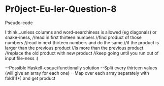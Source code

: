 # Pr0ject-Eu-ler-Question-8
Pseudo-code

I think...unless columns and word-searchiness is allowed (eg diagonals) or snake-iness,
//read in first thirteen numbers
//find product of those numbers
//read in next thirteen numbers and do the same
//if the product is larger than the previous product
//is more than the previous product\
//replace the old product with new product
//keep going until you run out of input file-ness :)

--Possible Haskell-esque/functionally solution
--Split every thirteen values (will give an array for each one)
--Map over each array separately with foldl1(*) and get product

